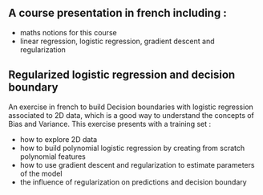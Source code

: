 ## A course presentation in french including :
-  maths notions for this course
- linear regression, logistic regression, gradient descent and regularization

## Regularized logistic regression and decision boundary

An exercise in french to build Decision boundaries with logistic regression associated to 2D data, which is a good way to understand the concepts of Bias and Variance.
This exercise presents with a training set :
- how to explore 2D data
- how to build polynomial logistic regression by creating from scratch polynomial features
- how to use gradient descent and regularization to estimate parameters of the model
- the influence of regularization on predictions and decision boundary
